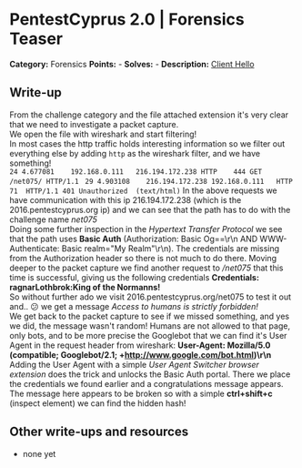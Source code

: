 # PentestCyprus 2.0 | Forensics Teaser 

**Category:** Forensics
**Points:** -
**Solves:** -
**Description:** 
[Client Hello](challenge.pcap.gz)

## Write-up

From the challenge category and the file attached extension it's very clear that we need to investigate a packet capture.  
We open the file with wireshark and start filtering!  
In most cases the http traffic holds interesting information so we filter out everything else by adding `http` as the wireshark filter, and we have something!  
`24	4.677081	192.168.0.111	216.194.172.238	HTTP	444	GET /net075/ HTTP/1.1 `
`29	4.903108	216.194.172.238	192.168.0.111	HTTP	71	HTTP/1.1 401 Unauthorized  (text/html)`
In the above requests we have communication with this ip 216.194.172.238 (which is the 2016.pentestcyprus.org ip) and we can see that the path has to do with the challenge name *net075*  
Doing some further inspection in the *Hypertext Transfer Protocol* we see that the path uses **Basic Auth** (Authorization: Basic Og==\r\n AND WWW-Authenticate: Basic realm="My Realm"\r\n). 
The credentials are missing from the Authorization header so there is not much to do there. Moving deeper to the packet capture we find another request to */net075* that this time is successful, 
giving us the following credentials **Credentials: ragnarLothbrok:King of the Normanns!**  
So without further ado we visit 2016.pentestcyprus.org/net075 to test it out and.. :confused: we get a message *Access to humans is strictly forbidden!*  
We get back to the packet capture to see if we missed something, and yes we did, the message wasn't random! Humans are not allowed to that page, only bots, and to be more precise the Googlebot that we can find it's User Agent in the request header from wireshark: **User-Agent: Mozilla/5.0 (compatible; Googlebot/2.1; +http://www.google.com/bot.html)\r\n**  
Adding the User Agent with a simple *User Agent Switcher browser extension* does the trick and unlocks the Basic Auth portal. There we place the credentials we found earlier and a congratulations message appears. 
The message here appears to be broken so with a simple **ctrl+shift+c** (inspect element) we can find the hidden hash!

## Other write-ups and resources

* none yet
